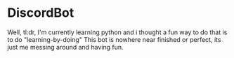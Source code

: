 # DiscordBot

Well, tl:dr, I'm currently learning python and i thought a fun way to do that is to do "learning-by-doing" 
This bot is nowhere near finished or perfect, its just me messing around and having fun.

